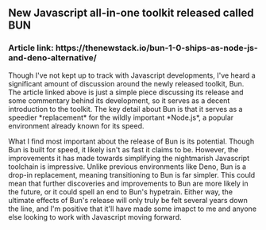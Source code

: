 <h2>New Javascript all-in-one toolkit released called BUN </h2>

<h3>Article link: https://thenewstack.io/bun-1-0-ships-as-node-js-and-deno-alternative/</h3>


<p>Though I've not kept up to track with Javascript developments, I've heard a significant amount of discussion around the newly released toolkit, Bun. The article linked above is just a simple piece discussing its release and some commentary behind its development, so it serves as a decent introduction to the toolkit. The key detail about Bun is that it serves as a speedier *replacement* for the wildly important *Node.js*, a popular environment already known for its speed. 
</p>

<p>What I find most important about the release of Bun is its potential. Though Bun is built for speed, it likely isn't as fast it claims to be. However, the improvements it has made towards simplifying the nightmarish Javascript toolchain is impressive. Unlike previous environments like Deno, Bun is a drop-in replacement, meaning transitioning to Bun is far simpler. This could mean that further discoveries and improvements to Bun are more likely in the future, or it could spell an end to Bun's hypetrain. Either way, the ultimate effects of Bun's release will only truly be felt several years down the line, and I'm positive that it'll have made some imapct to me and anyone else looking to work with Javascript moving forward.</p>

